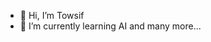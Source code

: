 - 👋 Hi, I’m Towsif
- 🌱 I’m currently learning AI and many more...

<!---
twsf-strugg1es/twsf-strugg1es is a ✨ special ✨ repository because its `README.md` (this file) appears on your GitHub profile.
You can click the Preview link to take a look at your changes.
--->
